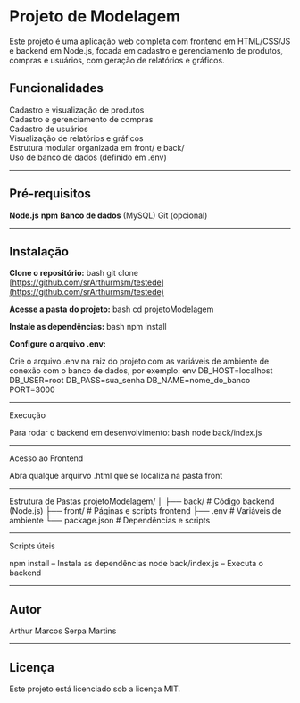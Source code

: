 # Projeto de Modelagem

Este projeto é uma aplicação web completa com frontend em HTML/CSS/JS e backend em Node.js, focada em cadastro e gerenciamento de produtos, compras e usuários, com geração de relatórios e gráficos.

## Funcionalidades

Cadastro e visualização de produtos  
Cadastro e gerenciamento de compras  
Cadastro de usuários  
Visualização de relatórios e gráficos  
Estrutura modular organizada em front/ e back/  
Uso de banco de dados (definido em .env)

---

## Pré-requisitos

**Node.js** 
**npm** 
**Banco de dados** (MySQL)
Git (opcional)

---

## Instalação

**Clone o repositório:**
bash
git clone [https://github.com/srArthurmsm/testede](https://github.com/srArthurmsm/testede)

**Acesse a pasta do projeto:**
bash
cd projetoModelagem

**Instale as dependências:**
bash
npm install

**Configure o arquivo .env:**

Crie o arquivo .env na raiz do projeto com as variáveis de ambiente de conexão com o banco de dados, por exemplo:
env
DB_HOST=localhost
DB_USER=root
DB_PASS=sua_senha
DB_NAME=nome_do_banco
PORT=3000

---

Execução

Para rodar o backend em desenvolvimento:
bash
node back/index.js

---

Acesso ao Frontend

Abra qualque arquirvo .html que se localiza na pasta front

---

Estrutura de Pastas
projetoModelagem/
│
├── back/               # Código backend (Node.js)
├── front/              # Páginas e scripts frontend
├── .env                # Variáveis de ambiente
└── package.json        # Dependências e scripts

---

Scripts úteis

npm install – Instala as dependências
node back/index.js – Executa o backend

---

## Autor

Arthur Marcos Serpa Martins

---

## Licença

Este projeto está licenciado sob a licença MIT.
